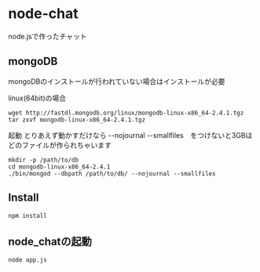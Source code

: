 node-chat
=========

node.jsで作ったチャット



mongoDB
--------
mongoDBのインストールが行われていない場合はインストールが必要

linux(64bit)の場合

    wget http://fastdl.mongodb.org/linux/mongodb-linux-x86_64-2.4.1.tgz
    tar zxvf mongodb-linux-x86_64-2.4.1.tgz

起動
とりあえず動かすだけなら --nojournal --smallfiles　をつけないと3GBほどのファイルが作られちゃいます

    mkdir -p /path/to/db
    cd mongodb-linux-x86_64-2.4.1
    ./bin/mongod --dbpath /path/to/db/ --nojournal --smallfiles


Install
--------
    npm install

node_chatの起動
--------
    node app.js

